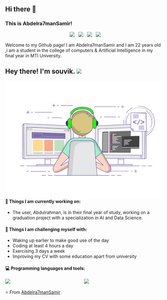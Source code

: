 ## Hi there 👋

<!--
**Abdelra7manSamir/Abdelra7manSamir** is a ✨ _special_ ✨ repository because its `README.md` (this file) appears on your GitHub profile.

Here are some ideas to get you started:

- 🔭 I’m currently working on ...
- 🌱 I’m currently learning ...
- 👯 I’m looking to collaborate on ...
- 🤔 I’m looking for help with ...
- 💬 Ask me about ...
- 📫 How to reach me: ...
- 😄 Pronouns: ...
- ⚡ Fun fact: ...
-->
### This is Abdelra7manSamir!

<p align="center">
&nbsp; <a href="https://x.com/abdulra34565272?s=21" target="_blank" rel="noopener noreferrer"><img src="https://img.icons8.com/plasticine/100/000000/twitter.png" width="50" /></a>  
&nbsp; <a href="https://www.instagram.com/saher.sameer.965?igsh=eTNqZmtsZms2ZG9x&utm_source=qr" target="_blank" rel="noopener noreferrer"><img src="https://img.icons8.com/plasticine/100/000000/instagram-new.png" width="50" /></a>  
&nbsp; <a href="https://www.linkedin.com/in/abdelrahman-samir-2169721b6/" target="_blank" rel="noopener noreferrer"><img src="https://img.icons8.com/plasticine/100/000000/linkedin.png" width="50" /></a>
&nbsp; <a href="sahersame44@gmail.com" target="_blank" rel="noopener noreferrer"><img src="https://img.icons8.com/plasticine/100/000000/gmail.png"  width="50" /></a>
</p>

Welcome to my Github page! I am Abdelra7manSamir and I am 22 years old ,i am a student in the college of computers & Artificial Intelligence in my final year in MTI University.  

<h2> Hey there! I'm souvik. <img src="https://github.com/souvikguria98/souvikguria98/blob/master/Hi.gif" width="25"></h2>
<img align="right" alt="GIF" src="https://raw.githubusercontent.com/devSouvik/devSouvik/master/gif3.gif" width="500"/>




#### 🌱 Things I am currently working on: 
- The user, Abdulrahman, is in their final year of study, working on a graduation project with a specialization in AI and Data Science.
#### :muscle: Things I am challenging myself with:
- Waking up earlier to make good use of the day
- Coding at least 4 hours a day
- Exercising 3 days a week
- Improving my CV with some education apart from university

#### :computer: Programming languages and tools: 
<p>
	<img width="50%" align="right" src="https://github-readme-stats.vercel.app/api?username=Abdelra7manSamir&show_icons=true&hide_border=true" />

<code><img width="10%" src="https://www.vectorlogo.zone/logos/python/python-ar21.svg"></code>
<br />

⭐️ From [Abdelra7manSamir](https://github.com/Abdelra7manSamir)
